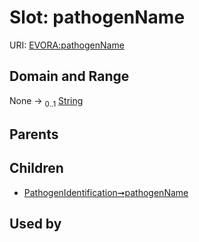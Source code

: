 
# Slot: pathogenName



URI: [EVORA:pathogenName](https://evora-project.eu/pathogenName)


## Domain and Range

None &#8594;  <sub>0..1</sub> [String](types/String.md)

## Parents


## Children

 *  [PathogenIdentification➞pathogenName](PathogenIdentification_pathogenName.md)

## Used by

